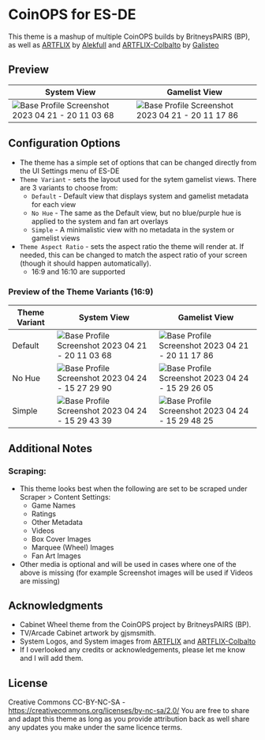 # CoinOPS for ES-DE

This theme is a mashup of multiple CoinOPS builds by BritneysPAIRS (BP), as well as [ARTFLIX](https://github.com/fagnerpc/Alekfull-ARTFLIX/) by [Alekfull](https://github.com/fagnerpc/) and [ARTFLIX-Colbalto](https://github.com/galisteogames/ARTFLIX-Cobalto/) by [Galisteo](https://github.com/galisteogames/)

## **Preview**

| System View | Gamelist View |
|----|----|
| ![Base Profile Screenshot 2023 04 21 - 20 11 03 68](https://user-images.githubusercontent.com/39314057/233753948-e11d35ac-d8a6-44dd-8e16-a787bcc3eec6.png) | ![Base Profile Screenshot 2023 04 21 - 20 11 17 86](https://user-images.githubusercontent.com/39314057/233753951-3a1f60e7-46ff-48dd-99ce-6f72f5b2d282.png) |

## **Configuration Options**

- The theme has a simple set of options that can be changed directly from the UI Settings menu of ES-DE 
- `Theme Variant` - sets the layout used for the sytem gamelist views.  There are 3 variants to choose from:
   - `Default` - Default view that displays system and gamelist metadata for each view
   - `No Hue` - The same as the Default view, but no blue/purple hue is applied to the system and fan art overlays
   - `Simple` - A minimalistic view with no metadata in the system or gamelist views
- `Theme Aspect Ratio` - sets the aspect ratio the theme will render at. If needed, this can be changed to match the aspect ratio of your screen (though it should happen automatically).
   - 16:9 and 16:10 are supported

### Preview of the Theme Variants (16:9)

| Theme Variant | System View | Gamelist View |
|----|----|----|
| Default | ![Base Profile Screenshot 2023 04 21 - 20 11 03 68](https://user-images.githubusercontent.com/39314057/233753948-e11d35ac-d8a6-44dd-8e16-a787bcc3eec6.png) | ![Base Profile Screenshot 2023 04 21 - 20 11 17 86](https://user-images.githubusercontent.com/39314057/233753951-3a1f60e7-46ff-48dd-99ce-6f72f5b2d282.png) |
| No Hue | ![Base Profile Screenshot 2023 04 24 - 15 27 29 90](https://user-images.githubusercontent.com/39314057/234110145-2d373233-012c-4f54-9e79-2f66284345c5.png) | ![Base Profile Screenshot 2023 04 24 - 15 29 26 05](https://user-images.githubusercontent.com/39314057/234110210-d368bda4-0259-4eba-8810-97cca475cab6.png)
| Simple | ![Base Profile Screenshot 2023 04 24 - 15 29 43 39](https://user-images.githubusercontent.com/39314057/234110451-dcf07c25-f3b8-4e6a-b42c-23476856d9c4.png) | ![Base Profile Screenshot 2023 04 24 - 15 29 48 25](https://user-images.githubusercontent.com/39314057/234110520-09a4eb8d-a92b-491f-b9d3-70860903fc04.png) | 







## **Additional Notes**

### Scraping:

* This theme looks best when the following are set to be scraped under Scraper > Content Settings:
   * Game Names
   * Ratings
   * Other Metadata
   * Videos
   * Box Cover Images
   * Marquee (Wheel) Images
   * Fan Art Images
* Other media is optional and will be used in cases where one of the above is missing (for example Screenshot images will be used if Videos are missing)

## **Acknowledgments**

- Cabinet Wheel theme from the CoinOPS project by BritneysPAIRS (BP).
- TV/Arcade Cabinet artwork by gjsmsmith.
- System Logos, and System images from [ARTFLIX](https://github.com/fagnerpc/Alekfull-ARTFLIX/) and [ARTFLIX-Colbalto](https://github.com/galisteogames/ARTFLIX-Cobalto/)
- If I overlooked any credits or acknowledgements, please let me know and I will add them.

## **License**

Creative Commons CC-BY-NC-SA - https://creativecommons.org/licenses/by-nc-sa/2.0/
You are free to share and adapt this theme as long as you provide attribution back as well share any updates you make under the same licence terms.
